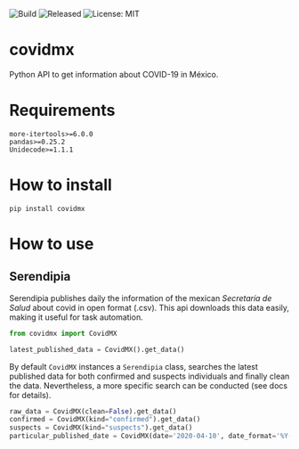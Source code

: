 ![Build](https://github.com/FedericoGarza/covidmx/workflows/Python%20package/badge.svg?branch=master)
![Released](https://github.com/FedericoGarza/covidmx/workflows/Python%20package/badge.svg?branch=master&event=release)
![License: MIT](https://img.shields.io/badge/License-MIT-green.svg)

# covidmx
Python API to get information about COVID-19 in México.

# Requirements

```
more-itertools>=6.0.0
pandas>=0.25.2
Unidecode>=1.1.1
```

# How to install

```
pip install covidmx
```

# How to use

## Serendipia

Serendipia publishes daily the information of the mexican *Secretaría de Salud* about covid in open format (.csv). This api downloads this data easily, making it useful for task automation.

```python
from covidmx import CovidMX

latest_published_data = CovidMX().get_data()
```

By default `CovidMX` instances a `Serendipia` class, searches the latest published data for both confirmed and suspects individuals and finally clean the data. Nevertheless, a more specific search can be conducted (see docs for details).

```python
raw_data = CovidMX(clean=False).get_data()
confirmed = CovidMX(kind="confirmed").get_data()
suspects = CovidMX(kind="suspects").get_data()
particular_published_date = CovidMX(date='2020-04-10', date_format='%Y-%m-%d').get_data()
```
